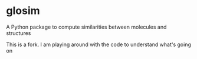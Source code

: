 # glosim
A Python package to compute similarities between molecules and structures

This is a fork. I am playing around with the code to understand what's going on

